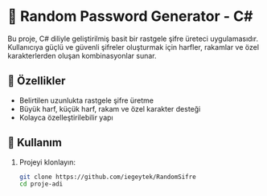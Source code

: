 # 🔐 Random Password Generator - C#

Bu proje, C# diliyle geliştirilmiş basit bir rastgele şifre üreteci uygulamasıdır. Kullanıcıya güçlü ve güvenli şifreler oluşturmak için harfler, rakamlar ve özel karakterlerden oluşan kombinasyonlar sunar.

## 📌 Özellikler

- Belirtilen uzunlukta rastgele şifre üretme
- Büyük harf, küçük harf, rakam ve özel karakter desteği
- Kolayca özelleştirilebilir yapı

## 🧪 Kullanım

1. Projeyi klonlayın:
   ```bash
   git clone https://github.com/iegeytek/RandomSifre
   cd proje-adi
